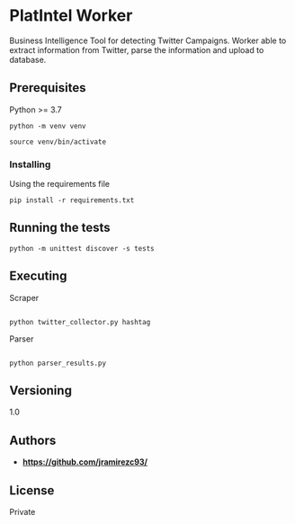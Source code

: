 # PlatIntel Worker

Business Intelligence Tool for detecting Twitter Campaigns. Worker able to extract information from Twitter, parse the information and upload to database.

## Prerequisites

Python >= 3.7

```
python -m venv venv

source venv/bin/activate

```

### Installing

Using the requirements file

```
pip install -r requirements.txt
```

## Running the tests

```
python -m unittest discover -s tests

```

## Executing

Scraper

```

python twitter_collector.py hashtag

```

Parser

```

python parser_results.py

```

## Versioning

1.0

## Authors

- **https://github.com/jramirezc93/**

## License

Private
